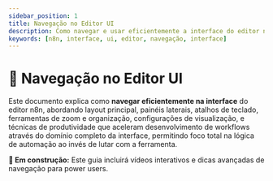```yaml
---
sidebar_position: 1
title: Navegação no Editor UI
description: Como navegar e usar eficientemente a interface do editor n8n
keywords: [n8n, interface, ui, editor, navegação, interface]
---
```


# 🎨 Navegação no Editor UI

Este documento explica como **navegar eficientemente na interface** do editor n8n, abordando layout principal, painéis laterais, atalhos de teclado, ferramentas de zoom e organização, configurações de visualização, e técnicas de produtividade que aceleram desenvolvimento de workflows através do domínio completo da interface, permitindo foco total na lógica de automação ao invés de lutar com a ferramenta.

**🔄 Em construção:** Este guia incluirá vídeos interativos e dicas avançadas de navegação para power users.

